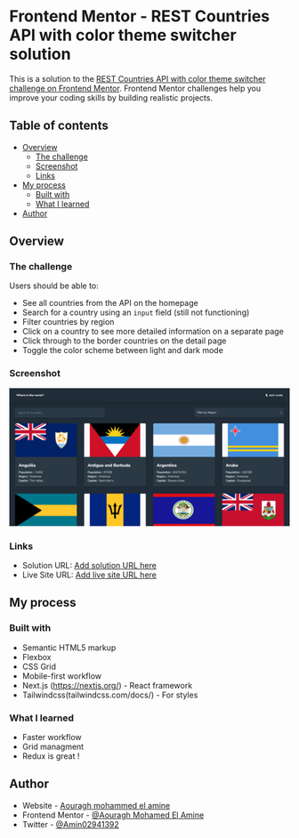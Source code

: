 # Frontend Mentor - REST Countries API with color theme switcher solution

This is a solution to the [REST Countries API with color theme switcher challenge on Frontend Mentor](https://www.frontendmentor.io/challenges/rest-countries-api-with-color-theme-switcher-5cacc469fec04111f7b848ca). Frontend Mentor challenges help you improve your coding skills by building realistic projects. 

## Table of contents

- [Overview](#overview)
  - [The challenge](#the-challenge)
  - [Screenshot](#screenshot)
  - [Links](#links)
- [My process](#my-process)
  - [Built with](#built-with)
  - [What I learned](#what-i-learned)
- [Author](#author)
 

 
## Overview

### The challenge

Users should be able to:

- See all countries from the API on the homepage
- Search for a country using an `input` field (still not functioning)
- Filter countries by region
- Click on a country to see more detailed information on a separate page
- Click through to the border countries on the detail page
- Toggle the color scheme between light and dark mode  

### Screenshot

![](./screenshot.png)

 
 
### Links

- Solution URL: [Add solution URL here](https://your-solution-url.com)
- Live Site URL: [Add live site URL here](https://your-live-site-url.com)

## My process

### Built with

- Semantic HTML5 markup
- Flexbox
- CSS Grid
- Mobile-first workflow
- Next.js (https://nextjs.org/) - React framework
- Tailwindcss(tailwindcss.com/docs/) - For styles

 
 
### What I learned

- Faster workflow 
- Grid managment  
- Redux is great ! 


 
## Author

- Website - [Aouragh mohammed el amine ](https://aouragh-dev.vercel.app/)
- Frontend Mentor - [@Aouragh Mohamed El Amine](https://www.frontendmentor.io/profile/AouraghMohamedElAmine)
- Twitter - [@Amin02941392](https://www.twitter.com/Amin02941392)

 